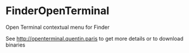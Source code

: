 # FinderOpenTerminal
Open Terminal contextual menu for Finder

See http://openterminal.quentin.paris to get more details or to download binaries 
